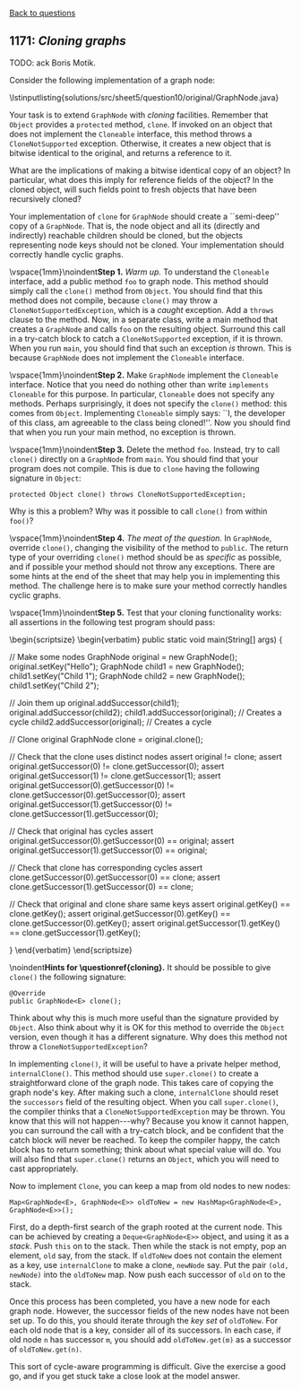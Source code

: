 [Back to questions](../README.md)

## 1171: *Cloning graphs*

TODO: ack Boris Motik.

Consider the following implementation of a graph node:

\lstinputlisting{solutions/src/sheet5/question10/original/GraphNode.java}

Your task is to extend `GraphNode` with *cloning* facilities.  Remember that
`Object` provides a `protected` method, `clone`.  If invoked on
an object that does not implement the `Cloneable` interface, this method throws a
`CloneNotSupported` exception.  Otherwise, it creates a new object that is bitwise
identical to the original, and returns a reference to it.

What are the implications of  making a bitwise identical copy of an object?  In particular,
what does this imply for reference fields of the object?  In the cloned object, will such
fields point to fresh objects that have been recursively cloned?

Your implementation of `clone` for `GraphNode` should create a ``semi-deep''
copy of a `GraphNode`.  That is, the node object and all its (directly and indirectly)
reachable children should be cloned, but the objects representing node keys should not be cloned.
Your implementation should correctly handle cyclic graphs.

\vspace{1mm}\noindent**Step 1.** *Warm up.*  To understand the `Cloneable`
interface, add a public method `foo` to graph node.  This method should simply call the `clone()`
method from `Object`.  You should find that this method does not compile, because `clone()` may
throw a `CloneNotSupportedException`, which is a *caught* exception.  Add a `throws` clause
to the method.  Now, in a separate class, write a main method that creates a `GraphNode` and calls `foo` on the resulting
object.  Surround this call in a try-catch block to catch a `CloneNotSupported` exception, if it is thrown.
When you run `main`, you should find that such an exception *is* thrown.  This is because `GraphNode`
does not implement the `Cloneable` interface.

\vspace{1mm}\noindent**Step 2.** Make `GraphNode` implement the `Cloneable` interface.  Notice
that you need do nothing other than write `implements Cloneable` for this purpose.  In particular, `Cloneable`
does not specify any methods.  Perhaps surprisingly, it does not specify the `clone()` method: this comes from `Object`.
Implementing `Cloneable` simply says: ``I, the developer of this class, am agreeable to the class being cloned!''.  Now you should
find that when you run your main method, no exception is thrown.

\vspace{1mm}\noindent**Step 3.** Delete the method `foo`.  Instead, try to call `clone()` directly
on a `GraphNode` from `main`.  You should find that your program does not compile.  This is due to `clone`
having the following signature in `Object`:

```
protected Object clone() throws CloneNotSupportedException;
```

Why is this a problem?  Why was it possible to call `clone()` from within `foo()`?

\vspace{1mm}\noindent**Step 4.** *The meat of the question.*
In `GraphNode`, override `clone()`, changing the visibility of the method to `public`.  The return
type of your overriding `clone()` method should be as *specific* as possible, and if possible your method should
not throw any exceptions.  There are some hints at the end of the sheet that may help you in implementing this method.  The challenge
here is to make sure your method correctly handles cyclic graphs.

\vspace{1mm}\noindent**Step 5.** Test that your cloning functionality works: all assertions in the following test program
should pass:

\begin{scriptsize}
\begin{verbatim}
public static void main(String[] args) {

  // Make some nodes
  GraphNode<String> original = new GraphNode<String>();
  original.setKey("Hello");
  GraphNode<String> child1 = new GraphNode<String>();
  child1.setKey("Child 1");
  GraphNode<String> child2 = new GraphNode<String>();
  child1.setKey("Child 2");

  // Join them up
  original.addSuccessor(child1);
  original.addSuccessor(child2);
  child1.addSuccessor(original); // Creates a cycle
  child2.addSuccessor(original); // Creates a cycle

  // Clone original
  GraphNode<String> clone = original.clone();

  // Check that the clone uses distinct nodes
  assert original != clone;
  assert original.getSuccessor(0) != clone.getSuccessor(0);
  assert original.getSuccessor(1) != clone.getSuccessor(1);
  assert original.getSuccessor(0).getSuccessor(0) != clone.getSuccessor(0).getSuccessor(0);
  assert original.getSuccessor(1).getSuccessor(0) != clone.getSuccessor(1).getSuccessor(0);
	
  // Check that original has cycles
  assert original.getSuccessor(0).getSuccessor(0) == original;
  assert original.getSuccessor(1).getSuccessor(0) == original;

  // Check that clone has corresponding cycles
  assert clone.getSuccessor(0).getSuccessor(0) == clone;
  assert clone.getSuccessor(1).getSuccessor(0) == clone;

  // Check that original and clone share same keys
  assert original.getKey() == clone.getKey();
  assert original.getSuccessor(0).getKey() == clone.getSuccessor(0).getKey();
  assert original.getSuccessor(1).getKey() == clone.getSuccessor(1).getKey();

}
\end{verbatim}
\end{scriptsize}


\noindent**Hints for \questionref{cloning}.**  It should be possible to give `clone()` the following signature:

```
@Override
public GraphNode<E> clone();
```

Think about why this is much more useful than the signature provided by `Object`.  Also think about why it is OK for this method to
override the `Object` version, even though it has a different signature.  Why does this method not throw a `CloneNotSupportedException`?

In implementing `clone()`, it will be useful to have a private helper method, `internalClone()`.  This method should use
`super.clone()` to create a straightforward clone of the graph node.  This takes care of copying the graph node's key.  After making
such a clone, `internalClone` should reset the `successors` field of the resulting object.  When you call `super.clone()`,
the compiler thinks that a `CloneNotSupportedException` may be thrown.  You know that this will not happen---why?  Because you know it cannot
happen, you can surround the call with a try-catch block, and be confident that the catch block will never be reached.  To keep the compiler happy,
the catch block has to return something; think about what special value will do.  You will also find that `super.clone()` returns an
`Object`, which you will need to cast appropriately.

Now to implement `Clone`, you can keep a map from old nodes to new nodes:

```
Map<GraphNode<E>, GraphNode<E>> oldToNew = new HashMap<GraphNode<E>, GraphNode<E>>();
```

First, do a depth-first search of the graph rooted at the current node.  This can be achieved by creating a `Deque<GraphNode<E>>`
object, and using it as a *stack*.  Push `this` on to the stack.  Then while the stack is not empty, pop an element, `old` say, from the stack.
If `oldToNew` does not contain the element as a key, use `internalClone` to make a clone, `newNode` say.  Put the
pair `(old, newNode)` into the `oldToNew` map.  Now push each successor of `old` on to the stack.

Once this process has been completed, you have a new node for each graph node.  However, the successor fields of the new nodes have not been set up.
To do this, you should iterate through the *key set* of `oldToNew`.  For each old node that is a key, consider all of its successors.
In each case, if old node `n` has successor `m`, you should add `oldToNew.get(m)` as a successor of `oldToNew.get(n)`.

This sort of cycle-aware programming is difficult.  Give the exercise a good go, and if you get stuck take a close look at the model answer.
